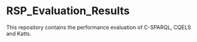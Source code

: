 # RSP_Evaluation_Results

This repository contains the performance evaluation of C-SPARQL, CQELS and Katts.
